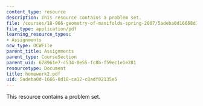 ```yaml
---
content_type: resource
description: This resource contains a problem set.
file: /courses/18-966-geometry-of-manifolds-spring-2007/5adeba0d16668d18ca12c8adf02135e5_homework2.pdf
file_type: application/pdf
learning_resource_types:
- Assignments
ocw_type: OCWFile
parent_title: Assignments
parent_type: CourseSection
parent_uid: 678961e7-c534-0e55-fc8b-f59ec1e1e281
resourcetype: Document
title: homework2.pdf
uid: 5adeba0d-1666-8d18-ca12-c8adf02135e5
---
```

This resource contains a problem set.

